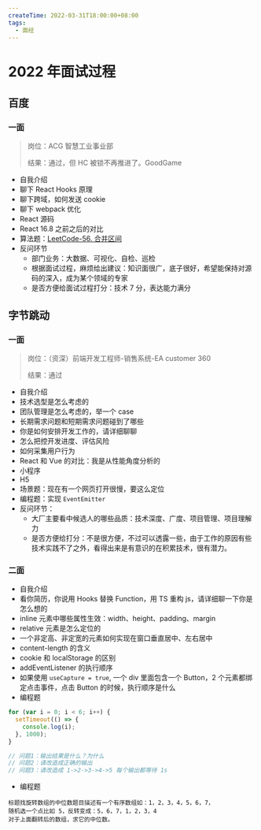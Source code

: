 ```yaml
---
createTime: 2022-03-31T18:00:00+08:00
tags:
  - 面经
---
```


# 2022 年面试过程

## 百度

### 一面

> 岗位：ACG 智慧工业事业部
>
> 结果：通过，但 HC 被锁不再推进了。GoodGame

- 自我介绍
- 聊下 React Hooks 原理
- 聊下跨域，如何发送 cookie
- 聊下 webpack 优化
- React 源码
- React 16.8 之前之后的对比
- 算法题：[LeetCode-56. 合并区间](https://leetcode-cn.com/problems/merge-intervals/)
- 反问环节
  - 部门业务：大数据、可视化、自检、巡检
  - 根据面试过程，麻烦给出建议：知识面很广，底子很好，希望能保持对源码的深入，成为某个领域的专家
  - 是否方便给面试过程打分：技术 7 分，表达能力满分

## 字节跳动

### 一面

> 岗位：（资深）前端开发工程师-销售系统-EA customer 360
>
> 结果：通过

- 自我介绍
- 技术选型是怎么考虑的
- 团队管理是怎么考虑的，举一个 case
- 长期需求问题和短期需求问题碰到了哪些
- 你是如何安排开发工作的，请详细聊聊
- 怎么把控开发进度、评估风险
- 如何采集用户行为
- React 和 Vue 的对比：我是从性能角度分析的
- 小程序
- H5
- 场景题：现在有一个网页打开很慢，要这么定位
- 编程题：实现 `EventEmitter`
- 反问环节：
  - 大厂主要看中候选人的哪些品质：技术深度、广度、项目管理、项目理解力
  - 是否方便给打分：不是很方便，不过可以透露一些，由于工作的原因有些技术实践不了之外，看得出来是有意识的在积累技术，很有潜力。

### 二面

- 自我介绍
- 看你简历，你说用 Hooks 替换 Function，用 TS 重构 js，请详细聊一下你是怎么想的
- inline 元素中哪些属性生效：width、height、padding、margin
- relative 元素是怎么定位的
- 一个非定高、非定宽的元素如何实现在窗口垂直居中、左右居中
- content-length 的含义
- cookie 和 localStorage 的区别
- addEventListener 的执行顺序
- 如果使用 `useCapture = true`, 一个 div 里面包含一个 Button，2 个元素都绑定点击事件，点击 Button 的时候，执行顺序是什么
- 编程题

```js
for (var i = 0; i < 6; i++) {
  setTimeout(() => {
    console.log(i);
  }, 1000);
}

// 问题1：输出结果是什么？为什么
// 问题2：请改造成正确的输出
// 问题3：请改造成 1->2->3->4->5 每个输出都等待 1s
```

- 编程题

```
标题找旋转数组的中位数题目描述有一个有序数组如：1，2，3，4，5，6，7，
随机选一个点比如 5，反转变成：5，6，7，1，2，3，4
对于上面翻转后的数组，求它的中位数。
```
